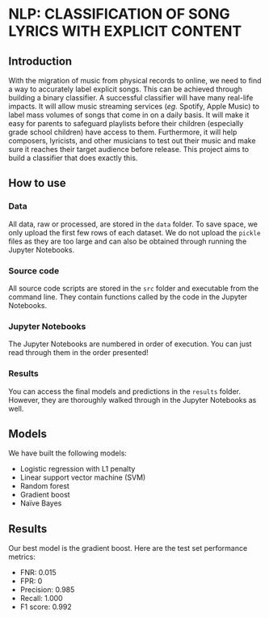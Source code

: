 # NLP: CLASSIFICATION OF SONG LYRICS WITH EXPLICIT CONTENT

## Introduction

With the migration of music from physical records to online, we need to find a way to accurately label explicit songs. This can be achieved through building a binary classifier. A successful classifier will have many real-life impacts. It will allow music streaming services (_eg._ Spotify, Apple Music) to label mass volumes of songs that come in on a daily basis. It will make it easy for parents to safeguard playlists before their children (especially grade school children) have access to them. Furthermore, it will help composers, lyricists, and other musicians to test out their music and make sure it reaches their target audience before release. This project aims to build a classifier that does exactly this.

## How to use

### Data

All data, raw or processed, are stored in the `data` folder. To save space, we only upload the first few rows of each dataset. We do not upload the `pickle` files as they are too large and can also be obtained through running the Jupyter Notebooks.

### Source code

All source code scripts are stored in the `src` folder and executable from the command line. They contain functions called by the code in the Jupyter Notebooks.

### Jupyter Notebooks

The Jupyter Notebooks are numbered in order of execution. You can just read through them in the order presented!

### Results

You can access the final models and predictions in the `results` folder. However, they are thoroughly walked through in the Jupyter Notebooks as well.

## Models

We have built the following models:
* Logistic regression with L1 penalty
* Linear support vector machine (SVM)
* Random forest
* Gradient boost
* Na&iuml;ve Bayes

## Results

Our best model is the gradient boost. Here are the test set performance metrics:
* FNR: 0.015
* FPR: 0
* Precision: 0.985
* Recall: 1.000
* F1 score: 0.992